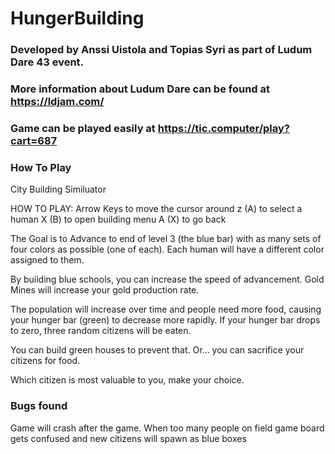 # HungerBuilding
### Developed by Anssi Uistola and Topias Syri as part of Ludum Dare 43 event.
### More information about Ludum Dare can be found at https://ldjam.com/
### Game can be played easily at https://tic.computer/play?cart=687

### How To Play

City Building Similuator

HOW TO PLAY:
Arrow Keys to move the cursor around
z (A) to select a human
X (B) to open building menu
A (X) to go back

The Goal is to Advance to end of level 3 (the blue bar) with as many sets of four colors as possible (one of each). Each human will have a different color assigned to them.

By building blue schools, you can increase the speed of advancement. Gold Mines will increase your gold production rate.

The population will increase over time and people need more food, causing your hunger bar (green) to decrease more rapidly. If your hunger bar drops to zero, three random citizens will be eaten.

You can build green houses to prevent that. Or... you can sacrifice your citizens for food.

Which citizen is most valuable to you, make your choice.

### Bugs found

Game will crash after the game.
When too many people on field game board gets confused and new citizens will spawn as blue boxes
